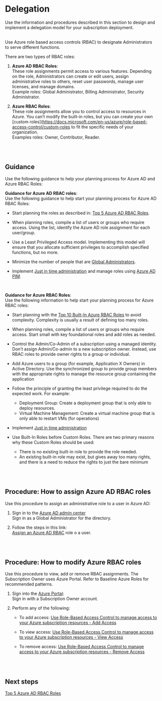 # Delegation
Use the information and procedures described in this section to design and implement a delegation model for your subscription deployment.
<br />
<br />

Use Azure role based access controls (RBAC) to designate Administrators to serve different functions.

There are two types of RBAC roles:  
1. **Azure AD RBAC Roles**:  
  These role assignments permit access to various features. Depending on the role, Administrators can create or edit users, assign administrative roles to others, reset user passwords, manage user licenses, and manage domains.  
  Example roles: Global Administrator, Billing Administrator, Security Administrator.

2. **Azure RBAC Roles**:  
  These role assignments allow you to control access to resources in Azure. You can’t modify the built-in roles, but you can create your own [custom roles](https://docs.microsoft.com/en-us/azure/role-based-access-control/custom-roles to fit the specific needs of your organization.  
  Examples roles: Owner, Contributor, Reader.
<br />
<br />

## Guidance 
Use the following guidance to help your planning process for Azure AD and Azure RBAC Roles: 
<br />

**Guidance for Azure AD RBAC roles**:  
Use the following guidance to help start your planning process for Azure AD RBAC Roles: 

- Start planning the roles as described in: [Top 5 Azure AD RBAC Roles](https://github.com/nmcgregor/Azure-Security/blob/master/4.2.2-Top-5-Azure-AD-RBAC-Roles.md).
 
- When planning roles, compile a list of users or groups who require access. Using the list, identify the Azure AD role assignment for each user/group.  

- Use a Least Privileged Access model. Implementing this model will ensure that you allocate sufficient privileges to accomplish specified functions, but no more.  

- Minimize the number of people that are [Global Administrators](https://docs.microsoft.com/en-us/azure/active-directory/active-directory-assign-admin-roles-azure-portal#details-about-the-global-administrator-role). 

- Implement [Just in time administration](https://docs.microsoft.com/en-us/azure/active-directory/active-directory-privileged-identity-management-configure#just-in-time-administrator-access) and manage roles using [Azure AD PIM](https://docs.microsoft.com/en-us/azure/active-directory/active-directory-privileged-identity-management-configure). 
<br />

**Guidance for Azure RBAC Roles**:  
Use the following information to help start your planning process for Azure RBAC roles:

- Start planning with the [Top 10 Built-In Azure RBAC Roles](https://github.com/nmcgregor/Azure-Security/blob/master/4.2.3-Top-10-Built-In-Azure-RBAC-Roles.md) to avoid complexity. Complexity is usually a result of defining too many roles. 

- When planning roles, compile a list of users or groups who require access. Start small with key foundational roles and add roles as needed.

- Control the Admin/Co-Admin of a subscription using a managed identity. Don't assign Admin/Co-admin to a new subscription 
owner. Instead, use RBAC roles to provide owner rights to a group or individual. 

- Add Azure users to a group (for example, Application X Owners) in Active Directory. Use the synchronized group to provide 
group members with the appropriate rights to manage the resource group containing the application

- Follow the principle of granting the least privilege required to do the expected work. For example:
   - Deployment Group: Create a deployment group that is only able to deploy resources. 
   - Virtual Machine Management: Create a virtual machine group that is only able to restart VMs (for operations) 

- Implement [Just in time administration](https://docs.microsoft.com/en-us/azure/active-directory/active-directory-privileged-identity-management-configure#just-in-time-administrator-access) 

- Use Built-In Roles before Custom Roles. There are two primary reasons why these Custom Roles should be used: 
    - There is no existing built-in role to provide the role needed. 
    - An existing built-in role may exist, but gives away too many rights, and there is a need to reduce the rights to just the 
bare minimum 
<br />
<br />

## Procedure: How to assign Azure AD RBAC roles
Use this procedure to assign an administrative role to a user in Azure AD:

1. Sign in to the [Azure AD admin center](https://aad.portal.azure.com/)  
  Sign in as a Global Administrator for the directory.

2. Follow the steps in this link:  
 [Assign an Azure AD RBAC](https://docs.microsoft.com/en-us/azure/active-directory/active-directory-users-assign-role-azure-portal) role o a user. 
<br />
<br />

## Procedure: How to modify Azure RBAC roles
Use this procedure to view, add or remove RBAC assignments. The Subscription Owner uses Azure Portal. Refer to 
Baseline Azure Roles for recommended patterns. 

1. Sign into the [Azure Portal](https://ea.azure.com):  
  Sign in with a Subscription Owner account.

2. Perform any of the following: 

   - To add access: [Use Role-Based Access Control to manage access to your Azure subscription resources - 
     Add Access](https://docs.microsoft.com/en-us/azure/role-based-access-control/role-assignments-portal?toc=%252fazure%252factive-directory%252ftoc.json#add-access) 

   - To view access:  [Use Role-Based Access Control to manage access to your Azure subscription 
     resources - View Access](https://docs.microsoft.com/en-us/azure/role-based-access-control/role-assignments-portal?toc=%252fazure%252factive-directory%252ftoc.json#view-access) 

   - To remove access: [Use Role-Based Access Control to manage access to your Azure subscription 
     resources - Remove Access](https://docs.microsoft.com/en-us/azure/role-based-access-control/role-assignments-portal?toc=%252fazure%252factive-directory%252ftoc.json#remove-access) 
<br />
<br />

## Next steps
[Top 5 Azure AD RBAC Roles](https://github.com/alvarovitta/Azure-Security/blob/master/4.2.1-Top-5-Azure-AD-RBAC-Roles.md)

